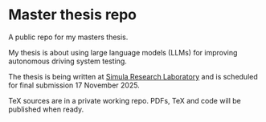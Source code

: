# Master thesis repo

A public repo for my masters thesis.

My thesis is about using large language models (LLMs) for improving autonomous
driving system testing.

The thesis is being written at [Simula Research Laboratory](https://simula.no)
and is scheduled for final submission 17 November 2025.

TeX sources are in a private working repo. PDFs, TeX and code will be published
when ready.

